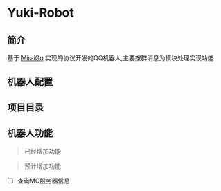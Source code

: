 # Yuki-Robot
## 简介
基于 [MiraiGo](https://github.com/Mrs4s/MiraiGo) 实现的协议开发的QQ机器人,主要按群消息为模块处理实现功能

## 机器人配置

## 项目目录

## 机器人功能
> 已经增加功能

> 预计增加功能
- [ ] 查询MC服务器信息
